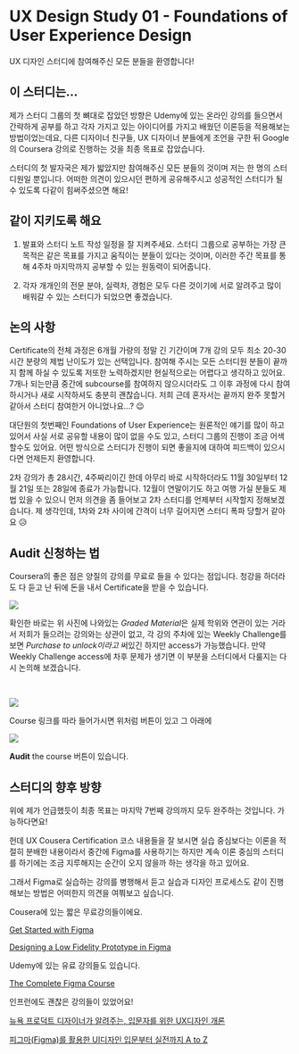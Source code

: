 # UX Design Study 01 - Foundations of User Experience Design

UX 디자인 스터디에 참여해주신 모든 분들을 환영합니다!

## 이 스터디는...

제가 스터디 그룹의 첫 뼈대로 잡았던 방향은 Udemy에 있는 온라인 강의를 들으면서 간략하게 공부를 하고 각자 가지고 있는 아이디어를 가지고 배웠던 이론등을 적용해보는 방법이었는데요, 다른 디자이너 친구들, UX 디자이너 분들에게 조언을 구한 뒤 Google의 Coursera 강의로 진행하는 것을 최종 목표로 잡았습니다. 

스터디의 첫 발자국은 제가 밟았지만 참여해주신 모든 분들의 것이며 저는 한 명의 스터디원일 뿐입니다. 어떠한 의견이 있으시던 편하게 공유해주시고 성공적인 스터디가 될 수 있도록 다같이 힘써주셨으면 해요!

## 같이 지키도록 해요

1. 발표와 스터디 노트 작성 일정을 잘 지켜주세요. 스터디 그룹으로 공부하는 가장 큰 목적은 같은 목표를 가지고 움직이는 분들이 있다는 것이며, 이러한 주간 목표를 통해 4주차 마지막까지 공부할 수 있는 원동력이 되어줍니다.

2. 각자 개개인의 전문 분야, 실력차, 경험은 모두 다른 것이기에 서로 알려주고 많이 배워갈 수 있는 스터디가 되었으면 좋겠습니다.
 
## 논의 사항

Certificate의 전체 과정은 6개월 가량의 정말 긴 기간이며 7개 강의 모두 최소 20-30시간 분량의 제법 난이도가 있는 선택입니다. 참여해 주시는 모든 스터디원 분들이 끝까지 함께 하실 수 있도록 저또한 노력하겠지만 현실적으로는 어렵다고 생각하고 있어요. 7개나 되는만큼 중간에 subcourse를 참여하지 않으시더라도 그 이후 과정에 다시 참여하시거나 새로 시작하셔도 충분히 괜찮습니다. 저희 근데 혼자서는 끝까지 완주 못할거 같아서 스터디 참여한거 아니었나요...? 😉

대단원의 첫번째인 Foundations of User Experience는 원론적인 얘기를 많이 하고 있어서 사실 서로 공유할 내용이 많이 없을 수도 있고, 스터디 그룹의 진행이 조금 어색할수도 있어요. 어떤 방식으로 스터디가 진행이 되면 좋을지에 대하여 피드백이 있으시다면 언제든지 환영합니다.

2차 강의가 총 28시간, 4주짜리이긴 한데 아무리 바로 시작하더라도 11월 30일부터 12월 21일 또는 28일에 종료가 가능합니다. 12월이 연말이기도 하고 여행 가실 분들도 제법 있을 수 있으니 먼저 의견을 좀 들어보고 2차 스터디를 언제부터 시작할지 정해보겠습니다. 제 생각인데, 1차와 2차 사이에 간격이 너무 길어지면 스터디 폭파 당할거 같아요 😥

## Audit 신청하는 법

Coursera의 좋은 점은 양질의 강의를 무료로 들을 수 있다는 점입니다. 청강을 하더라도 다 듣고 난 뒤에 돈을 내서 Certificate을 받을 수 있습니다. 

![](./images/audit_difference.png)

확인한 바로는 위 사진에 나와있는 *Graded Material*은 실제 학위와 연관이 있는 거라서 저희가 들으려는 강의와는 상관이 없고, 각 강의 주차에 있는 Weekly Challenge를 보면  *Purchase to unlock이라고* 써있긴 하지만 access가 가능했습니다. 만약 Weekly Challenge access에 차후 문제가 생기면 이 부분을 스터디에서 다룰지는 다시 논의해 보겠습니다.

<br/>

![](./images/course_main.png)

Course 링크를 따라 들어가시면 위처럼 버튼이 있고 그 아래에

![](./images/audit_course.png)

**Audit** the course 버튼이 있습니다.

## 스터디의 향후 방향

위에 제가 언급했듯이 최종 목표는 마지막 7번째 강의까지 모두 완주하는 것입니다. 가능하다면요!

헌데 UX Cousera Certification 코스 내용들을 잘 보시면 실습 중심보다는 이론을 적절히 분배한 내용이라서 중간에 Figma를 사용하기는 하지만 계속 이론 중심의 스터디를 하기에는 조금 지루해지는 순간이 오지 않을까 하는 생각을 하고 있어요.

그래서 Figma로 실습하는 강의를 병행해서 듣고 실습과 디자인 프로세스도 같이 진행해보는 방법은 어떠한지 의견을 여쭤보고 싶습니다.

Cousera에 있는 짧은 무료강의들이에요.

[Get Started with Figma](https://www.coursera.org/projects/get-started-figma)

[Designing a Low Fidelity Prototype in Figma](https://www.coursera.org/projects/designing-a-low-fidelity-prototype-in-figma)

Udemy에 있는 유료 강의들도 있습니다.

[The Complete Figma Course](https://www.udemy.com/course/the-complete-figma-course/)

인프런에도 괜찮은 강의들이 있었어요!

[뉴욕 프로덕트 디자이너가 알려주는, 입문자를 위한 UX디자인 개론](https://www.inflearn.com/course/ux%EB%94%94%EC%9E%90%EC%9D%B8-%EC%9E%85%EB%AC%B8#curriculum)

[피그마(Figma)를 활용한 UI디자인 입문부터 실전까지 A to Z](https://www.inflearn.com/course/%ED%94%BC%EA%B7%B8%EB%A7%88-ui%EB%94%94%EC%9E%90%EC%9D%B8)